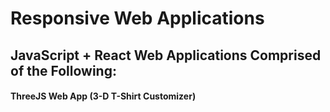# Responsive Web Applications

## JavaScript + React Web Applications Comprised of the Following:

#### ThreeJS Web App (3-D T-Shirt Customizer)